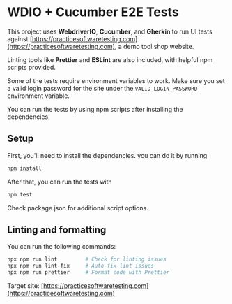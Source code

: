 # WDIO + Cucumber E2E Tests

This project uses **WebdriverIO**, **Cucumber**, and **Gherkin** to run UI tests against [https://practicesoftwaretesting.com](https://practicesoftwaretesting.com), a demo tool shop website.

Linting tools like **Prettier** and **ESLint** are also included, with helpful npm scripts provided.

Some of the tests require environment variables to work. Make sure you set a valid login password for the site under the `VALID_LOGIN_PASSWORD` environment variable.

You can run the tests by using npm scripts after installing the dependencies.

## Setup

First, you'll need to install the dependencies. you can do it by running

```bash
npm install
```

After that, you can run the tests with

```bash
npm test
```

Check package.json for additional script options.

## Linting and formatting

You can run the following commands:

```bash
npx npm run lint         # Check for linting issues
npx npm run lint-fix     # Auto-fix lint issues
npx npm run prettier     # Format code with Prettier
```

Target site: [https://practicesoftwaretesting.com](https://practicesoftwaretesting.com)
